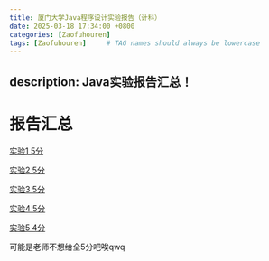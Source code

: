 ```yaml
---
title: 厦门大学Java程序设计实验报告（计科）
date: 2025-03-18 17:34:00 +0800
categories: [Zaofuhouren]
tags: [Zaofuhouren]     # TAG names should always be lowercase
---
```

description: Java实验报告汇总！
---

# 报告汇总

[实验1 5分](/AttachFiles/JavaCoding/Java实验报告1.pdf) 

[实验2 5分](/AttachFiles/JavaCoding/Java第二次实验.pdf)

[实验3 5分](/AttachFiles/JavaCoding/第3次Java实验.pdf)

[实验4 5分](/AttachFiles/JavaCoding/第4次Java实验.pdf)

[实验5 4分](/AttachFiles/JavaCoding/第五次Java实验(1).pdf)

可能是老师不想给全5分吧唉qwq
